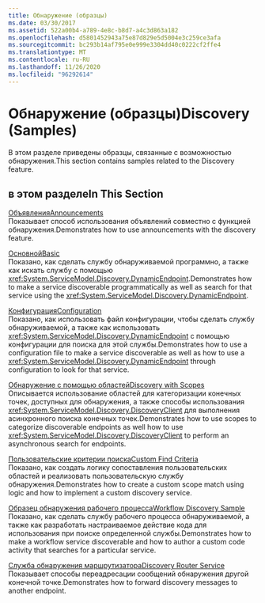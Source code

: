 ```yaml
---
title: Обнаружение (образцы)
ms.date: 03/30/2017
ms.assetid: 522a00b4-a789-4e8c-b8d7-a4c3d863a182
ms.openlocfilehash: d5801452943a75e87d829e5d5004e3c259ce3afa
ms.sourcegitcommit: bc293b14af795e0e999e3304dd40c0222cf2ffe4
ms.translationtype: MT
ms.contentlocale: ru-RU
ms.lasthandoff: 11/26/2020
ms.locfileid: "96292614"
---
```

# <a name="discovery-samples"></a><span data-ttu-id="4423f-102">Обнаружение (образцы)</span><span class="sxs-lookup"><span data-stu-id="4423f-102">Discovery (Samples)</span></span>

<span data-ttu-id="4423f-103">В этом разделе приведены образцы, связанные с возможностью обнаружения.</span><span class="sxs-lookup"><span data-stu-id="4423f-103">This section contains samples related to the Discovery feature.</span></span>  
  
## <a name="in-this-section"></a><span data-ttu-id="4423f-104">в этом разделе</span><span class="sxs-lookup"><span data-stu-id="4423f-104">In This Section</span></span>  

 [<span data-ttu-id="4423f-105">Объявления</span><span class="sxs-lookup"><span data-stu-id="4423f-105">Announcements</span></span>](announcements-sample.md)  
 <span data-ttu-id="4423f-106">Показывает способ использования объявлений совместно с функцией обнаружения.</span><span class="sxs-lookup"><span data-stu-id="4423f-106">Demonstrates how to use announcements with the discovery feature.</span></span>  
  
 [<span data-ttu-id="4423f-107">Основной</span><span class="sxs-lookup"><span data-stu-id="4423f-107">Basic</span></span>](basic-sample.md)  
 <span data-ttu-id="4423f-108">Показано, как сделать службу обнаруживаемой программно, а также как искать службу с помощью <xref:System.ServiceModel.Discovery.DynamicEndpoint>.</span><span class="sxs-lookup"><span data-stu-id="4423f-108">Demonstrates how to make a service discoverable programmatically as well as search for that service using the <xref:System.ServiceModel.Discovery.DynamicEndpoint>.</span></span>  
  
 [<span data-ttu-id="4423f-109">Конфигурация</span><span class="sxs-lookup"><span data-stu-id="4423f-109">Configuration</span></span>](configuration-sample.md)  
 <span data-ttu-id="4423f-110">Показано, как использовать файл конфигурации, чтобы сделать службу обнаруживаемой, а также как использовать <xref:System.ServiceModel.Discovery.DynamicEndpoint> с помощью конфигурации для поиска для этой службы.</span><span class="sxs-lookup"><span data-stu-id="4423f-110">Demonstrates how to use a configuration file to make a service discoverable as well as how to use a <xref:System.ServiceModel.Discovery.DynamicEndpoint> through configuration to look for that service.</span></span>  
  
 [<span data-ttu-id="4423f-111">Обнаружение с помощью областей</span><span class="sxs-lookup"><span data-stu-id="4423f-111">Discovery with Scopes</span></span>](discovery-with-scopes-sample.md)  
 <span data-ttu-id="4423f-112">Описывается использование областей для категоризации конечных точек, доступных для обнаружения, а также способы использования <xref:System.ServiceModel.Discovery.DiscoveryClient> для выполнения асинхронного поиска конечных точек.</span><span class="sxs-lookup"><span data-stu-id="4423f-112">Demonstrates how to use scopes to categorize discoverable endpoints as well how to use <xref:System.ServiceModel.Discovery.DiscoveryClient> to perform an asynchronous search for endpoints.</span></span>  
  
 [<span data-ttu-id="4423f-113">Пользовательские критерии поиска</span><span class="sxs-lookup"><span data-stu-id="4423f-113">Custom Find Criteria</span></span>](custom-find-criteria.md)  
 <span data-ttu-id="4423f-114">Показано, как создать логику сопоставления пользовательских областей и реализовать пользовательскую службу обнаружения.</span><span class="sxs-lookup"><span data-stu-id="4423f-114">Demonstrates how to create a custom scope match using logic and how to implement a custom discovery service.</span></span>  
  
 [<span data-ttu-id="4423f-115">Образец обнаружения рабочего процесса</span><span class="sxs-lookup"><span data-stu-id="4423f-115">Workflow Discovery Sample</span></span>](workflow-discovery-sample.md)  
 <span data-ttu-id="4423f-116">Показано, как сделать службу рабочего процесса обнаруживаемой, а также как разработать настраиваемое действие кода для использования при поиске определенной службы.</span><span class="sxs-lookup"><span data-stu-id="4423f-116">Demonstrates how to make a workflow service discoverable and how to author a custom code activity that searches for a particular service.</span></span>  
  
 [<span data-ttu-id="4423f-117">Служба обнаружения маршрутизатора</span><span class="sxs-lookup"><span data-stu-id="4423f-117">Discovery Router Service</span></span>](discovery-router-service.md)  
 <span data-ttu-id="4423f-118">Показывает способы переадресации сообщений обнаружения другой конечной точке.</span><span class="sxs-lookup"><span data-stu-id="4423f-118">Demonstrates how to forward discovery messages to another endpoint.</span></span>

